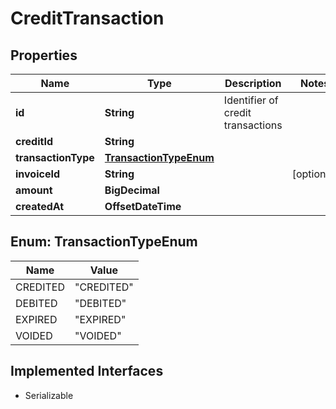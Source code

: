 

# CreditTransaction


## Properties

| Name | Type | Description | Notes |
|------------ | ------------- | ------------- | -------------|
|**id** | **String** | Identifier of credit transactions |  |
|**creditId** | **String** |  |  |
|**transactionType** | [**TransactionTypeEnum**](#TransactionTypeEnum) |  |  |
|**invoiceId** | **String** |  |  [optional] |
|**amount** | **BigDecimal** |  |  |
|**createdAt** | **OffsetDateTime** |  |  |



## Enum: TransactionTypeEnum

| Name | Value |
|---- | -----|
| CREDITED | &quot;CREDITED&quot; |
| DEBITED | &quot;DEBITED&quot; |
| EXPIRED | &quot;EXPIRED&quot; |
| VOIDED | &quot;VOIDED&quot; |


## Implemented Interfaces

* Serializable


